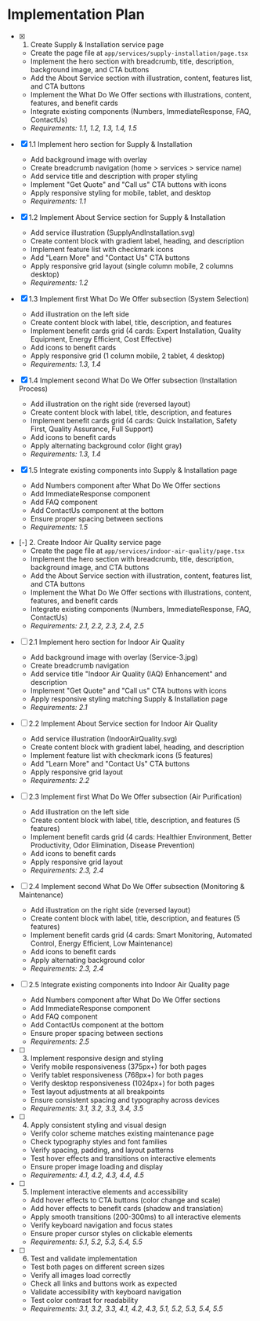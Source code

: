 # Implementation Plan

- [x] 1. Create Supply & Installation service page
  - Create the page file at `app/services/supply-installation/page.tsx`
  - Implement the hero section with breadcrumb, title, description, background image, and CTA buttons
  - Add the About Service section with illustration, content, features list, and CTA buttons
  - Implement the What Do We Offer sections with illustrations, content, features, and benefit cards
  - Integrate existing components (Numbers, ImmediateResponse, FAQ, ContactUs)
  - _Requirements: 1.1, 1.2, 1.3, 1.4, 1.5_

- [x] 1.1 Implement hero section for Supply & Installation
  - Add background image with overlay
  - Create breadcrumb navigation (home > services > service name)
  - Add service title and description with proper styling
  - Implement "Get Quote" and "Call us" CTA buttons with icons
  - Apply responsive styling for mobile, tablet, and desktop
  - _Requirements: 1.1_

- [x] 1.2 Implement About Service section for Supply & Installation
  - Add service illustration (SupplyAndInstallation.svg)
  - Create content block with gradient label, heading, and description
  - Implement feature list with checkmark icons
  - Add "Learn More" and "Contact Us" CTA buttons
  - Apply responsive grid layout (single column mobile, 2 columns desktop)
  - _Requirements: 1.2_

- [x] 1.3 Implement first What Do We Offer subsection (System Selection)
  - Add illustration on the left side
  - Create content block with label, title, description, and features
  - Implement benefit cards grid (4 cards: Expert Installation, Quality Equipment, Energy Efficient, Cost Effective)
  - Add icons to benefit cards
  - Apply responsive grid (1 column mobile, 2 tablet, 4 desktop)
  - _Requirements: 1.3, 1.4_

- [x] 1.4 Implement second What Do We Offer subsection (Installation Process)
  - Add illustration on the right side (reversed layout)
  - Create content block with label, title, description, and features
  - Implement benefit cards grid (4 cards: Quick Installation, Safety First, Quality Assurance, Full Support)
  - Add icons to benefit cards
  - Apply alternating background color (light gray)
  - _Requirements: 1.3, 1.4_

- [x] 1.5 Integrate existing components into Supply & Installation page
  - Add Numbers component after What Do We Offer sections
  - Add ImmediateResponse component
  - Add FAQ component
  - Add ContactUs component at the bottom
  - Ensure proper spacing between sections
  - _Requirements: 1.5_

- [-] 2. Create Indoor Air Quality service page
  - Create the page file at `app/services/indoor-air-quality/page.tsx`
  - Implement the hero section with breadcrumb, title, description, background image, and CTA buttons
  - Add the About Service section with illustration, content, features list, and CTA buttons
  - Implement the What Do We Offer sections with illustrations, content, features, and benefit cards
  - Integrate existing components (Numbers, ImmediateResponse, FAQ, ContactUs)
  - _Requirements: 2.1, 2.2, 2.3, 2.4, 2.5_

- [ ] 2.1 Implement hero section for Indoor Air Quality
  - Add background image with overlay (Service-3.jpg)
  - Create breadcrumb navigation
  - Add service title "Indoor Air Quality (IAQ) Enhancement" and description
  - Implement "Get Quote" and "Call us" CTA buttons with icons
  - Apply responsive styling matching Supply & Installation page
  - _Requirements: 2.1_

- [ ] 2.2 Implement About Service section for Indoor Air Quality
  - Add service illustration (IndoorAirQuality.svg)
  - Create content block with gradient label, heading, and description
  - Implement feature list with checkmark icons (5 features)
  - Add "Learn More" and "Contact Us" CTA buttons
  - Apply responsive grid layout
  - _Requirements: 2.2_

- [ ] 2.3 Implement first What Do We Offer subsection (Air Purification)
  - Add illustration on the left side
  - Create content block with label, title, description, and features (5 features)
  - Implement benefit cards grid (4 cards: Healthier Environment, Better Productivity, Odor Elimination, Disease Prevention)
  - Add icons to benefit cards
  - Apply responsive grid layout
  - _Requirements: 2.3, 2.4_

- [ ] 2.4 Implement second What Do We Offer subsection (Monitoring & Maintenance)
  - Add illustration on the right side (reversed layout)
  - Create content block with label, title, description, and features (5 features)
  - Implement benefit cards grid (4 cards: Smart Monitoring, Automated Control, Energy Efficient, Low Maintenance)
  - Add icons to benefit cards
  - Apply alternating background color
  - _Requirements: 2.3, 2.4_

- [ ] 2.5 Integrate existing components into Indoor Air Quality page
  - Add Numbers component after What Do We Offer sections
  - Add ImmediateResponse component
  - Add FAQ component
  - Add ContactUs component at the bottom
  - Ensure proper spacing between sections
  - _Requirements: 2.5_

- [ ] 3. Implement responsive design and styling
  - Verify mobile responsiveness (375px+) for both pages
  - Verify tablet responsiveness (768px+) for both pages
  - Verify desktop responsiveness (1024px+) for both pages
  - Test layout adjustments at all breakpoints
  - Ensure consistent spacing and typography across devices
  - _Requirements: 3.1, 3.2, 3.3, 3.4, 3.5_

- [ ] 4. Apply consistent styling and visual design
  - Verify color scheme matches existing maintenance page
  - Check typography styles and font families
  - Verify spacing, padding, and layout patterns
  - Test hover effects and transitions on interactive elements
  - Ensure proper image loading and display
  - _Requirements: 4.1, 4.2, 4.3, 4.4, 4.5_

- [ ] 5. Implement interactive elements and accessibility
  - Add hover effects to CTA buttons (color change and scale)
  - Add hover effects to benefit cards (shadow and translation)
  - Apply smooth transitions (200-300ms) to all interactive elements
  - Verify keyboard navigation and focus states
  - Ensure proper cursor styles on clickable elements
  - _Requirements: 5.1, 5.2, 5.3, 5.4, 5.5_

- [ ] 6. Test and validate implementation
  - Test both pages on different screen sizes
  - Verify all images load correctly
  - Check all links and buttons work as expected
  - Validate accessibility with keyboard navigation
  - Test color contrast for readability
  - _Requirements: 3.1, 3.2, 3.3, 4.1, 4.2, 4.3, 5.1, 5.2, 5.3, 5.4, 5.5_
